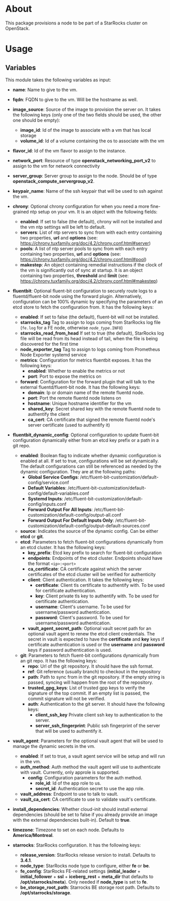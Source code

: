 # About

This package provisions a node to be part of a StarRocks cluster on OpenStack.

# Usage

## Variables

This module takes the following variables as input:

- **name**: Name to give to the vm.

- **fqdn**: FQDN to give to the vm. Will be the hostname as well.

- **image_source**: Source of the image to provision the server on. It takes the following keys (only one of the two fields should be used, the other one should be empty):
  - **image_id**: Id of the image to associate with a vm that has local storage
  - **volume_id**: Id of a volume containing the os to associate with the vm

- **flavor_id**: Id of the vm flavor to assign to the instance. 

- **network_port**: Resource of type **openstack_networking_port_v2** to assign to the vm for network connectivity

- **server_group**: Server group to assign to the node. Should be of type **openstack_compute_servergroup_v2**.

- **keypair_name**: Name of the ssh keypair that will be used to ssh against the vm.

- **chrony**: Optional chrony configuration for when you need a more fine-grained ntp setup on your vm. It is an object with the following fields:
  - **enabled**: If set to false (the default), chrony will not be installed and the vm ntp settings will be left to default.
  - **servers**: List of ntp servers to sync from with each entry containing two properties, **url** and **options** (see: https://chrony.tuxfamily.org/doc/4.2/chrony.conf.html#server)
  - **pools**: A list of ntp server pools to sync from with each entry containing two properties, **url** and **options** (see: https://chrony.tuxfamily.org/doc/4.2/chrony.conf.html#pool)
  - **makestep**: An object containing remedial instructions if the clock of the vm is significantly out of sync at startup. It is an object containing two properties, **threshold** and **limit** (see: https://chrony.tuxfamily.org/doc/4.2/chrony.conf.html#makestep)

- **fluentbit**: Optional fluent-bit configuration to securely route logs to a fluentd/fluent-bit node using the forward plugin. Alternatively, configuration can be 100% dynamic by specifying the parameters of an etcd store to fetch the configuration from. It has the following keys:
  - **enabled**: If set to false (the default), fluent-bit will not be installed.
  - **starrocks_tag** Tag to assign to logs coming from StarRocks log file (`fe.log` for a FE node, otherwise *`node_type`*`.INFO`)
  - **starrocks_read_from_head** If set to true (the default), StarRocks log file will be read from its head instead of tail, when the file is being discovered for the first time
  - **node_exporter_tag** Tag to assign to logs coming from Prometheus Node Exporter systemd service
  - **metrics**: Configuration for metrics fluentbit exposes. It has the following keys:
    - **enabled**: Whether to enable the metrics or not
    - **port**: Port to expose the metrics on
  - **forward**: Configuration for the forward plugin that will talk to the external fluentd/fluent-bit node. It has the following keys:
    - **domain**: Ip or domain name of the remote fluentd node.
    - **port**: Port the remote fluentd node listens on
    - **hostname**: Unique hostname identifier for the vm
    - **shared_key**: Secret shared key with the remote fluentd node to authentify the client
    - **ca_cert**: CA certificate that signed the remote fluentd node's server certificate (used to authentify it)

- **fluentbit_dynamic_config**: Optional configuration to update fluent-bit configuration dynamically either from an etcd key prefix or a path in a git repo.
  - **enabled**: Boolean flag to indicate whether dynamic configuration is enabled at all. If set to true, configurations will be set dynamically. The default configurations can still be referenced as needed by the dynamic configuration. They are at the following paths:
    - **Global Service Configs**: /etc/fluent-bit-customization/default-config/service.conf
    - **Default Variables**: /etc/fluent-bit-customization/default-config/default-variables.conf
    - **Systemd Inputs**: /etc/fluent-bit-customization/default-config/inputs.conf
    - **Forward Output For All Inputs**: /etc/fluent-bit-customization/default-config/output-all.conf
    - **Forward Output For Default Inputs Only**: /etc/fluent-bit-customization/default-config/output-default-sources.conf
  - **source**: Indicates the source of the dynamic config. Can be either **etcd** or **git**.
  - **etcd**: Parameters to fetch fluent-bit configurations dynamically from an etcd cluster. It has the following keys:
    - **key_prefix**: Etcd key prefix to search for fluent-bit configuration
    - **endpoints**: Endpoints of the etcd cluster. Endpoints should have the format `<ip>:<port>`
    - **ca_certificate**: CA certificate against which the server certificates of the etcd cluster will be verified for authenticity
    - **client**: Client authentication. It takes the following keys:
      - **certificate**: Client tls certificate to authentify with. To be used for certificate authentication.
      - **key**: Client private tls key to authentify with. To be used for certificate authentication.
      - **username**: Client's username. To be used for username/password authentication.
      - **password**: Client's password. To be used for username/password authentication.
    - **vault_agent_secret_path**: Optional vault secret path for an optional vault agent to renew the etcd client credentials. The secret in vault is expected to have the **certificate** and **key** keys if certificate authentication is used or the **username** and **password** keys if password authentication is used.
  - **git**: Parameters to fetch fluent-bit configurations dynamically from an git repo. It has the following keys:
    - **repo**: Url of the git repository. It should have the ssh format.
    - **ref**: Git reference (usually branch) to checkout in the repository
    - **path**: Path to sync from in the git repository. If the empty string is passed, syncing will happen from the root of the repository.
    - **trusted_gpg_keys**: List of trusted gpp keys to verify the signature of the top commit. If an empty list is passed, the commit signature will not be verified.
    - **auth**: Authentication to the git server. It should have the following keys:
      - **client_ssh_key** Private client ssh key to authentication to the server.
      - **server_ssh_fingerprint**: Public ssh fingerprint of the server that will be used to authentify it.

- **vault_agent**: Parameters for the optional vault agent that will be used to manage the dynamic secrets in the vm.
  - **enabled**: If set to true, a vault agent service will be setup and will run in the vm.
  - **auth_method**: Auth method the vault agent will use to authenticate with vault. Currently, only approle is supported.
    - **config**: Configuration parameters for the auth method.
      - **role_id**: Id of the app role to us.
      - **secret_id**: Authentication secret to use the app role.
  - **vault_address**: Endpoint to use to talk to vault.
  - **vault_ca_cert**: CA certificate to use to validate vault's certificate.

- **install_dependencies**: Whether cloud-init should install external dependencies (should be set to false if you already provide an image with the external dependencies built-in). Default to **true**.

- **timezone**: Timezone to set on each node. Defaults to **America/Montreal**.

- **starrocks**: StarRocks configuration. It has the following keys:
  - **release_version**: StarRocks release version to install. Defaults to **3.4.1**.
  - **node_type**: StarRocks node type to configure, either **fe** or **be**.
  - **fe_config**: StarRocks FE-related settings (**initial_leader** + **initial_follower** + **ssl** + **iceberg_rest** + **meta_dir** that defaults to **/opt/starrocks/meta**). Only needed if **node_type** is set to **fe**.
  - **be_storage_root_path**: Starrocks BE storage root path. Defaults to **/opt/starrocks/storage**.
